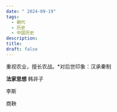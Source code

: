 ```yaml
---
date: " 2024-09-19"
tags:
  - 朝代
  - 历史
  - 中国历史
description: 
title: 
draft: false
---
```

重视农业，擅长农战。*对后世印象：汉承秦制

**法家思想**
韩非子

李斯

商鞅

